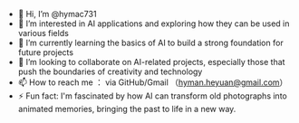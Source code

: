 - 👋 Hi, I’m @hymac731
- 👀 I’m interested in  AI applications and exploring how they can be used in various fields
- 🌱 I’m currently learning the basics of AI to build a strong foundation for future projects
- 💞️ I’m looking to collaborate on AI-related projects, especially those that push the boundaries of creativity and technology
- 📫 How to reach me ： via GitHub/Gmail （hyman.heyuan@gmail.com）
- ⚡ Fun fact: I'm fascinated by how AI can transform old photographs into animated memories, bringing the past to life in a new way.

<!---
hymac731/hymac731 is a ✨ special ✨ repository because its `README.md` (this file) appears on your GitHub profile.
You can click the Preview link to take a look at your changes.
--->
